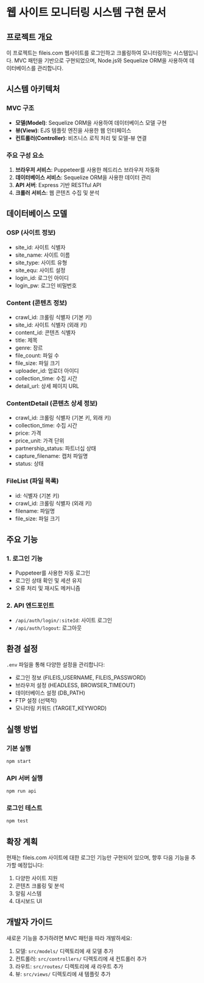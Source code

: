 # 웹 사이트 모니터링 시스템 구현 문서

## 프로젝트 개요
이 프로젝트는 fileis.com 웹사이트를 로그인하고 크롤링하여 모니터링하는 시스템입니다. MVC 패턴을 기반으로 구현되었으며, Node.js와 Sequelize ORM을 사용하여 데이터베이스를 관리합니다.

## 시스템 아키텍처

### MVC 구조
- **모델(Model)**: Sequelize ORM을 사용하여 데이터베이스 모델 구현
- **뷰(View)**: EJS 템플릿 엔진을 사용한 웹 인터페이스
- **컨트롤러(Controller)**: 비즈니스 로직 처리 및 모델-뷰 연결

### 주요 구성 요소
1. **브라우저 서비스**: Puppeteer를 사용한 헤드리스 브라우저 자동화
2. **데이터베이스 서비스**: Sequelize ORM을 사용한 데이터 관리
3. **API 서버**: Express 기반 RESTful API
4. **크롤러 서비스**: 웹 콘텐츠 수집 및 분석

## 데이터베이스 모델

### OSP (사이트 정보)
- site_id: 사이트 식별자
- site_name: 사이트 이름
- site_type: 사이트 유형
- site_equ: 사이트 설정
- login_id: 로그인 아이디
- login_pw: 로그인 비밀번호

### Content (콘텐츠 정보)
- crawl_id: 크롤링 식별자 (기본 키)
- site_id: 사이트 식별자 (외래 키)
- content_id: 콘텐츠 식별자
- title: 제목
- genre: 장르
- file_count: 파일 수
- file_size: 파일 크기
- uploader_id: 업로더 아이디
- collection_time: 수집 시간
- detail_url: 상세 페이지 URL

### ContentDetail (콘텐츠 상세 정보)
- crawl_id: 크롤링 식별자 (기본 키, 외래 키)
- collection_time: 수집 시간
- price: 가격
- price_unit: 가격 단위
- partnership_status: 파트너십 상태
- capture_filename: 캡처 파일명
- status: 상태

### FileList (파일 목록)
- id: 식별자 (기본 키)
- crawl_id: 크롤링 식별자 (외래 키)
- filename: 파일명
- file_size: 파일 크기

## 주요 기능

### 1. 로그인 기능
- Puppeteer를 사용한 자동 로그인
- 로그인 상태 확인 및 세션 유지
- 오류 처리 및 재시도 메커니즘

### 2. API 엔드포인트
- `/api/auth/login/:siteId`: 사이트 로그인
- `/api/auth/logout`: 로그아웃

## 환경 설정
`.env` 파일을 통해 다양한 설정을 관리합니다:
- 로그인 정보 (FILEIS_USERNAME, FILEIS_PASSWORD)
- 브라우저 설정 (HEADLESS, BROWSER_TIMEOUT)
- 데이터베이스 설정 (DB_PATH)
- FTP 설정 (선택적)
- 모니터링 키워드 (TARGET_KEYWORD)

## 실행 방법

### 기본 실행
```bash
npm start
```

### API 서버 실행
```bash
npm run api
```

### 로그인 테스트
```bash
npm test
```

## 확장 계획
현재는 fileis.com 사이트에 대한 로그인 기능만 구현되어 있으며, 향후 다음 기능을 추가할 예정입니다:
1. 다양한 사이트 지원
2. 콘텐츠 크롤링 및 분석
3. 알림 시스템
4. 대시보드 UI

## 개발자 가이드
새로운 기능을 추가하려면 MVC 패턴을 따라 개발하세요:
1. 모델: `src/models/` 디렉토리에 새 모델 추가
2. 컨트롤러: `src/controllers/` 디렉토리에 새 컨트롤러 추가
3. 라우트: `src/routes/` 디렉토리에 새 라우트 추가
4. 뷰: `src/views/` 디렉토리에 새 템플릿 추가
